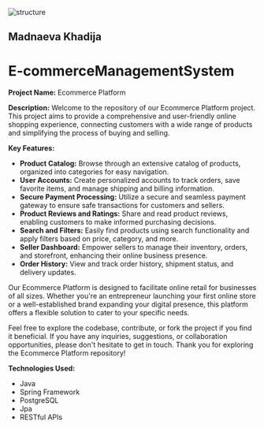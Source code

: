 ![structure](https://user-images.githubusercontent.com/116426512/236626160-09280785-a0c6-4862-8685-be8f7f9f609e.jpg)
## Madnaeva Khadija
# E-commerceManagementSystem
**Project Name:** Ecommerce Platform

**Description:**
Welcome to the repository of our Ecommerce Platform project. This project aims to provide a comprehensive and user-friendly online shopping experience, connecting customers with a wide range of products and simplifying the process of buying and selling.

**Key Features:**
- **Product Catalog:** Browse through an extensive catalog of products, organized into categories for easy navigation.
- **User Accounts:** Create personalized accounts to track orders, save favorite items, and manage shipping and billing information.
- **Secure Payment Processing:** Utilize a secure and seamless payment gateway to ensure safe transactions for customers and sellers.
- **Product Reviews and Ratings:** Share and read product reviews, enabling customers to make informed purchasing decisions.
- **Search and Filters:** Easily find products using search functionality and apply filters based on price, category, and more.
- **Seller Dashboard:** Empower sellers to manage their inventory, orders, and storefront, enhancing their online business presence.
- **Order History:** View and track order history, shipment status, and delivery updates.

Our Ecommerce Platform is designed to facilitate online retail for businesses of all sizes. Whether you're an entrepreneur launching your first online store or a well-established brand expanding your digital presence, this platform offers a flexible solution to cater to your specific needs.

Feel free to explore the codebase, contribute, or fork the project if you find it beneficial. If you have any inquiries, suggestions, or collaboration opportunities, please don't hesitate to get in touch. Thank you for exploring the Ecommerce Platform repository!

**Technologies Used:**
- Java
- Spring Framework
- PostgreSQL
- Jpa
- RESTful APIs
